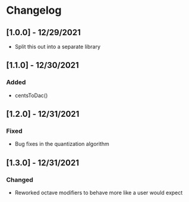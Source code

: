 # Changelog
## [1.0.0] - 12/29/2021
* Split this out into a separate library
## [1.1.0] - 12/30/2021
### Added
* centsToDac()
## [1.2.0] - 12/31/2021
### Fixed
* Bug fixes in the quantization algorithm
## [1.3.0] - 12/31/2021
### Changed
* Reworked octave modifiers to behave more like a user would expect